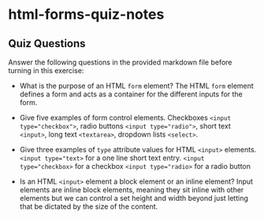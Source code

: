 # html-forms-quiz-notes

## Quiz Questions

Answer the following questions in the provided markdown file before turning in this exercise:

- What is the purpose of an HTML `form` element?
  The HTML `form` element defines a form and acts as a container for the different inputs for the form.

- Give five examples of form control elements.
  Checkboxes `<input type="checkbox">`, radio buttons `<input type="radio">`, short text `<input>`, long text `<textarea>`, dropdown lists `<select>`.

- Give three examples of `type` attribute values for HTML `<input>` elements.
  `<input type="text>` for a one line short text entry.
  `<input type="checkbox>` for a checkbox
  `<input type="radio>` for a radio button

- Is an HTML `<input>` element a block element or an inline element?
  Input elements are inline block elements, meaning they sit inline with other elements but we can control a set height and width beyond just letting that be dictated by the size of the content.
